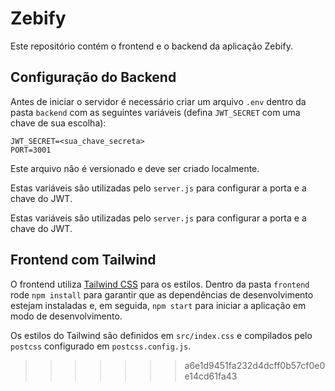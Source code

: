 # Zebify

Este repositório contém o frontend e o backend da aplicação Zebify.

## Configuração do Backend

Antes de iniciar o servidor é necessário criar um arquivo `.env` dentro da pasta `backend` com as seguintes variáveis (defina `JWT_SECRET` com uma chave de sua escolha):
```
JWT_SECRET=<sua_chave_secreta>
PORT=3001
```

Este arquivo não é versionado e deve ser criado localmente.

Estas variáveis são utilizadas pelo `server.js` para configurar a porta e a chave do JWT.

Estas variáveis são utilizadas pelo `server.js` para configurar a porta e a chave do JWT.

## Frontend com Tailwind

O frontend utiliza [Tailwind CSS](https://tailwindcss.com) para os estilos.
Dentro da pasta `frontend` rode `npm install` para garantir que as dependências
de desenvolvimento estejam instaladas e, em seguida, `npm start` para iniciar a
aplicação em modo de desenvolvimento.

Os estilos do Tailwind são definidos em `src/index.css` e compilados pelo
`postcss` configurado em `postcss.config.js`.
>>>>>>> a6e1d9451fa232d4dcff0b57cf0e0e14cd61fa43
